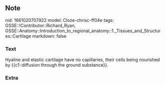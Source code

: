 ## Note
nid: 1661020707922
model: Cloze-chrisc-ff04e
tags: GSSE::!Contributor::Richard_Ryan, GSSE::Anatomy::Introduction_to_regional_anatomy::1._Tissues_and_Structures::Cartilage
markdown: false

### Text
<div class='toggle'>
  Hyaline and elastic cartilage have no capillaries, their cells
  being nourished by {{c1::diffusion through the ground
  substance}}.
</div>

### Extra

